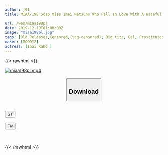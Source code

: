 ```yaml
---
author: j91
title: MIAA-198 Soap Miss Imai Natsuho Who Fell In Love With A Hateful Ex-boyfriend Who Knew All About The Erogenous Zone

url: /was/miaa198pl
date: 2019-12-19T01:00:00Z
image: "miaa198pl.jpg"
tags: [Old Releases,Censored,(tag-censored), Big tits, Gal, Prostitutes, Soapland, Sun tan ]
maker: [MOODYZ]
actress: [Imai Kaho ]
---
```



{{< rawhtml >}}

<div class="video" data-videoid="PZq0Q6JQy1fDk9">
    <a href="javascript:;">
        <img src="/was/miaa198pl/miaa198pl.jpg" width="WIDTH" height="HEIGHT" alt="miaa198pl.mp4" loading="lazy">
    </a>
</div>

<script type="text/javascript" src="https://j91.asia/asset/on-demand-st.js"></script>

<br>
  <link rel="stylesheet" href="https://j91.asia/asset/bs5.css">
  
  <center>
  <button class="btn btn-primary" type="button" data-bs-toggle="collapse" data-bs-target=".multi-collapse" aria-expanded="false" aria-controls="multiCollapseExample1 multiCollapseExample2"><h2>Download</h2></button></center>
</p>
<div class="row">
  <div class="col">
    <div class="collapse multi-collapse" id="multiCollapseExample1">
      <div class="card card-body">
	      	      <br>
<div class="buttons">  
<a href="https://streamtape.to/v/PZq0Q6JQy1fDk9" target="_blank"><button class="btn-hover color-3"><i class="fa fa-download"></i> ST</button></a></div>
    </div>
  </div>
</div>
  <div class="col">
    <div class="collapse multi-collapse" id="multiCollapseExample2">
      <div class="card card-body">
	      <br>
<div class="buttons">
    <a href="https://filemoon.sx/d/0h724kcmnvdf" target="_blank"><button class="btn-hover color-8"><i class="fa fa-download"></i> FM</button></a></div>
<br><br>
      </div>
    </div>
  </div>
</div>

{{< /rawhtml >}}